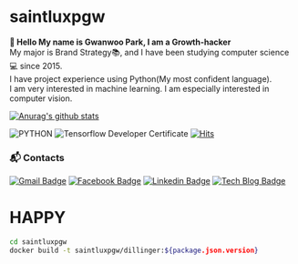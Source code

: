 # saintluxpgw

**👋 Hello My name is Gwanwoo Park, I am a Growth-hacker**   
My major is Brand Strategy📚, and I have been studying computer science💻 since 2015.   
I have project experience using Python(My most confident language).   
I am very interested in machine learning. I am especially interested in computer vision.   


[![Anurag's github stats](https://github-readme-stats.vercel.app/api?username=saintluxpgw)](https://github.com/saintluxpgw/github-readme-stats)

![PYTHON](https://img.shields.io/badge/PYTHON-%E2%98%85%E2%98%85%E2%98%85%E2%98%85%E2%98%86-0696D7?style=plastic&logo=Python&logoColor=white) ![Tensorflow Developer Certificate](https://img.shields.io/badge/Tensorflow%20Developer%20Certificate-FF6F00?logo=tensorflow&logoColor=white)
[![Hits](https://hits.seeyoufarm.com/api/count/incr/badge.svg?url=https%3A%2F%2Fgithub.com%2Fsaintluxpgw&count_bg=%23FFBC00&title_bg=%23555555&icon=&icon_color=%23E7E7E7&title=hits&edge_flat=false)](https://hits.seeyoufarm.com)


### :mailbox_with_mail: Contacts
[![Gmail Badge](https://img.shields.io/badge/Gmail-d14836?style=flat-square&logo=Gmail&logoColor=white&link=mailto:saintluxpgw@gmail.com)](mailto:saintluxpgw@gmail.com) [![Facebook Badge](https://img.shields.io/badge/facebook-1877f2?style=flat-square&logo=facebook&logoColor=white&link=https://www.facebook.com/gwanwooparkk)](https://www.facebook.com/gwanwooparkk) [![Linkedin Badge](https://img.shields.io/badge/-LinkedIn-blue?style=flat-square&logo=Linkedin&logoColor=white&link=https://www.linkedin.com/in/saintluxpgw)](https://www.linkedin.com/in/saintluxpgw) [![Tech Blog Badge](http://img.shields.io/badge/-Tech%20blog-black?style=flat-square&logo=github&link=https://search.naver.com/search.naver?where=nexearch&sm=tab_etc&mra=bjky&pkid=1&os=16983242&query=%EB%B0%95%EA%B4%80%EC%9A%B0)](https://search.naver.com/search.naver?where=nexearch&sm=tab_etc&mra=bjky&pkid=1&os=16983242&query=%EB%B0%95%EA%B4%80%EC%9A%B0)



# HAPPY
```sh
cd saintluxpgw
docker build -t saintluxpgw/dillinger:${package.json.version}
```


